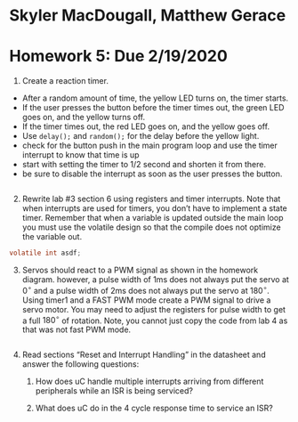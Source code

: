 # Skyler MacDougall, Matthew Gerace

# Homework 5: Due 2/19/2020

1. Create a reaction timer.

- After a random amount of time, the yellow LED turns on, the timer starts.
- If the user presses the button before the timer times out, the green LED goes on, and the yellow turns off.
- If the timer times out, the red LED goes on, and the yellow goes off.
- Use `delay();`  and `random();` for the delay before the yellow light.
- check for the button push in the main program loop and use the timer interrupt to know that time is up
- start with setting the timer to 1/2 second and shorten it from there.
- be sure to disable the interrupt as soon as the user presses the button. 

```c

```

2. Rewrite lab #3 section 6 using registers and timer interrupts. Note that when interrupts are used for timers, you don’t have to implement a state timer. Remember that when a variable is updated outside the main loop you must use the volatile design so that the compile does not optimize the variable out. 

```c
volatile int asdf;
```

3. Servos should react to a PWM signal as shown in the homework diagram. however, a pulse width of 1ms does not always put the servo at $0^\circ$ and a pulse width of 2ms does not always put the servo at $180^\circ$. Using timer1 and a FAST PWM mode create a PWM signal to drive a servo motor. You may need to adjust the registers for pulse width to get a full $180^\circ$ of rotation. Note, you cannot just copy the code from lab 4 as that was not fast PWM mode. 

```c

```

4. Read sections “Reset and Interrupt Handling” in the datasheet and answer the following questions:

    1. How does uC handle multiple interrupts arriving from different peripherals while an ISR is being serviced?

        

    2. What does uC do in the 4 cycle response time to service an ISR?

